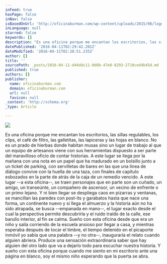 ```yaml
---
inFeed: true
hasPage: false
inNav: false
isBasedOnUrl: 'http://oficinaburman.com/wp-content/uploads/2015/08/logob.png'
inLanguage: null
starred: false
keywords: []
description: "Es una oficina porque me encantan los escritorios, las sillas regulables, los clips, el café de filtro, las galletitas, las lapiceras y las hojas en blanco. No es un prado de hierbas donde habitan musas sino un lugar de trabajo al que un equipo de artesanos viene con sus herramientas dispuesto a ser parte del maravilloso oficio de contar historias. A este lugar se llega por la mañana con una nota en un papel que ha madurado en un bolsillo junto a un ticket de parking, con servilletas de bares en las que una línea de diálogo convive con la huella de una taza, con finales de capítulo esbozados en la parte de atrás de la caja de un remedio vencido. A este lugar\_–a esta oficina–, se traen personajes que en parte son un cuñado, un amigo, un transeúnte, un compañero de ascensor, un vecino de enfrente o un primo lejano. Y ni bien llegar se despliega caos en pizarras y ventanas, se mancillan las paredes con post-its y garabatos hasta que nace una forma, un continente nuevo y si llega el almuerzo y la historia aún no ha sido atrapada, se busca\_–empanada en mano–, el lugar exacto desde el cual la perspectiva permite descubrirla y el ruido traído de la calle, ese barullo interior, al fin se calma. Sueño con esta oficina desde que era un niño y salía corriendo de la escuela ansioso por llegar a casa, y mientras esperaba después de tocar el timbre, el tiempo detenido en el picaporte inmóvil yo sabía que una palabra\_–y no otra–, inauguraría el relato cuando alguien abriera. Produce una sensación extraordinaria saber que hay alguien del otro lado que va a dejarlo todo para escuchar nuestra historia. Y sueño con esta oficina porque cuando me siento en mi escritorio ante una página en blanco, soy el mismo niño esperando que la puerta se abra."
datePublished: '2016-04-11T02:29:42.201Z'
dateModified: '2016-04-11T02:28:51.235Z'
author: []
title: ''
sourcePath: _posts/2016-04-11-d44ddc11-0d8b-47e0-8293-2718ced4b45d.md
published: true
authors: []
publisher:
  name: oficinaburman.com
  domain: oficinaburman.com
  url: null
  favicon: null
_context: 'http://schema.org'
_type: Article

---
```

![](https://s3-us-west-2.amazonaws.com/the-grid-img/p/065778252c67a54bc46d97a49b7f2d6ba85eb7d6.png)

Es una oficina porque me encantan los escritorios, las sillas regulables, los clips, el café de filtro, las galletitas, las lapiceras y las hojas en blanco. No es un prado de hierbas donde habitan musas sino un lugar de trabajo al que un equipo de artesanos viene con sus herramientas dispuesto a ser parte del maravilloso oficio de contar historias. A este lugar se llega por la mañana con una nota en un papel que ha madurado en un bolsillo junto a un ticket de parking, con servilletas de bares en las que una línea de diálogo convive con la huella de una taza, con finales de capítulo esbozados en la parte de atrás de la caja de un remedio vencido. A este lugar --a esta oficina--, se traen personajes que en parte son un cuñado, un amigo, un transeúnte, un compañero de ascensor, un vecino de enfrente o un primo lejano. Y ni bien llegar se despliega caos en pizarras y ventanas, se mancillan las paredes con post-its y garabatos hasta que nace una forma, un continente nuevo y si llega el almuerzo y la historia aún no ha sido atrapada, se busca --empanada en mano--, el lugar exacto desde el cual la perspectiva permite descubrirla y el ruido traído de la calle, ese barullo interior, al fin se calma. Sueño con esta oficina desde que era un niño y salía corriendo de la escuela ansioso por llegar a casa, y mientras esperaba después de tocar el timbre, el tiempo detenido en el picaporte inmóvil yo sabía que una palabra --y no otra--, inauguraría el relato cuando alguien abriera. Produce una sensación extraordinaria saber que hay alguien del otro lado que va a dejarlo todo para escuchar nuestra historia. Y sueño con esta oficina porque cuando me siento en mi escritorio ante una página en blanco, soy el mismo niño esperando que la puerta se abra.